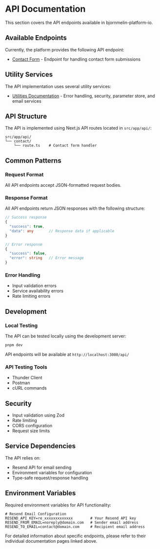 # API Documentation

This section covers the API endpoints available in bjornmelin-platform-io.

## Available Endpoints

Currently, the platform provides the following API endpoint:

- [Contact Form](./contact.md) - Endpoint for handling contact form submissions

## Utility Services

The API implementation uses several utility services:

- [Utilities Documentation](./utilities.md) - Error handling, security, parameter store, and email services

## API Structure

The API is implemented using Next.js API routes located in `src/app/api/`:

```
src/app/api/
└── contact/
    └── route.ts    # Contact form handler
```

## Common Patterns

### Request Format

All API endpoints accept JSON-formatted request bodies.

### Response Format

All API endpoints return JSON responses with the following structure:

```typescript
// Success response
{
  "success": true,
  "data": any       // Response data if applicable
}

// Error response
{
  "success": false,
  "error": string   // Error message
}
```

### Error Handling

- Input validation errors
- Service availability errors
- Rate limiting errors

## Development

### Local Testing

The API can be tested locally using the development server:

```bash
pnpm dev
```

API endpoints will be available at `http://localhost:3000/api/`

### API Testing Tools

- Thunder Client
- Postman
- cURL commands

## Security

- Input validation using Zod
- Rate limiting
- CORS configuration
- Request size limits

## Service Dependencies

The API relies on:

- Resend API for email sending
- Environment variables for configuration
- Type-safe request/response handling

## Environment Variables

Required environment variables for API functionality:

```env
# Resend Email Configuration
RESEND_API_KEY=re_xxxxxxxxxxxxx        # Your Resend API key
RESEND_FROM_EMAIL=noreply@domain.com   # Sender email address
RESEND_TO_EMAIL=contact@domain.com     # Recipient email address
```

For detailed information about specific endpoints, please refer to their individual documentation pages linked above.
